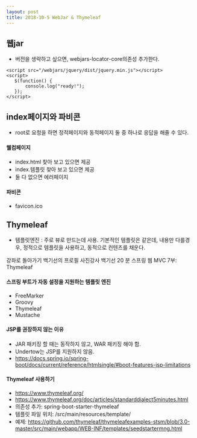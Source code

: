 ```yaml
---
layout: post
title: 2018-10-5 WebJar & Thymeleaf
---
```



웹jar
-

- 버전을 생략하고 싶으면, webjars-locator-core의존성 추가한다.

```
<script src="/webjars/jquery/dist/jquery.min.js"></script>
<script>
   $(function() {
       console.log("ready!");
   });
</script>
```

## index페이지와 파비콘

- root로 요청을 하면 정적페이지와 동적페이지 둘 중 하나로 응답을 해줄 수 있다.

#### 웰컴페이지
- index.html 찾아 보고 있으면 제공
- index.템플릿 찾아 보고 있으면 제공
- 둘 다 없으면 에러페이지

#### 파비콘
- favicon.ico


## Thymeleaf

- 템플릿엔진 : 주로 뷰로 만드는데 사용. 기본적인 템플릿은 같은데, 내용만 다를경우, 정적으로 템플릿을 사용하고, 동적으로 컨텐츠를 채운다.

 강좌로 돌아가기 백기선의 프로필 사진강사
백기선  20 분
스프링 웹 MVC 7부: Thymeleaf

#### 스프링 부트가 자동 설정을 지원하는 템플릿 엔진

- FreeMarker
- Groovy
- Thymeleaf
- Mustache

#### JSP를 권장하지 않는 이유

- JAR 패키징 할 때는 동작하지 않고, WAR 패키징 해야 함.
- Undertow는 JSP를 지원하지 않음.
- https://docs.spring.io/spring-boot/docs/current/reference/htmlsingle/#boot-features-jsp-limitations


#### Thymeleaf 사용하기

- https://www.thymeleaf.org/
- https://www.thymeleaf.org/doc/articles/standarddialect5minutes.html
- 의존성 추가: spring-boot-starter-thymeleaf
- 템플릿 파일 위치: /src/main/resources/template/
- 예제:  https://github.com/thymeleaf/thymeleafexamples-stsm/blob/3.0-master/src/main/webapp/WEB-INF/templates/seedstartermng.html
